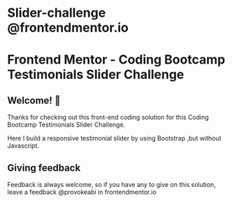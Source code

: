 # Slider-challenge @frontendmentor.io
# Frontend Mentor - Coding Bootcamp Testimonials Slider Challenge


## Welcome! 👋

Thanks for checking out this front-end coding solution for this Coding Bootcamp Testimonials Slider Challenge.

Here I build a responsive testimonial slider by using Bootstrap ,but without Javascript.


## Giving feedback

Feedback is always welcome, so if you have any to give on this solution, leave a feedback @provokeabi in frontendmentor.io
